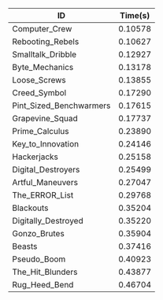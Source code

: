 |ID|Time(s)|
|-|-|
|Computer_Crew|0.10578|
|Rebooting_Rebels|0.10627|
|Smalltalk_Dribble|0.12927|
|Byte_Mechanics|0.13178|
|Loose_Screws|0.13855|
|Creed_Symbol|0.17290|
|Pint_Sized_Benchwarmers|0.17615|
|Grapevine_Squad|0.17737|
|Prime_Calculus|0.23890|
|Key_to_Innovation|0.24146|
|Hackerjacks|0.25158|
|Digital_Destroyers|0.25499|
|Artful_Maneuvers|0.27047|
|The_ERROR_List|0.29768|
|Blackouts|0.35204|
|Digitally_Destroyed|0.35220|
|Gonzo_Brutes|0.35904|
|Beasts|0.37416|
|Pseudo_Boom|0.40923|
|The_Hit_Blunders|0.43877|
|Rug_Heed_Bend|0.46704|

